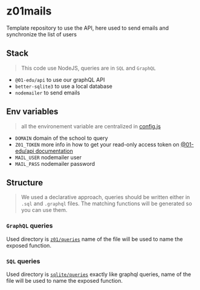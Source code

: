 # z01mails

Template repository to use the API, here used to send emails and synchronize the list of users


## Stack

> This code use NodeJS, queries are in `SQL` and `GraphQL`

- `@01-edu/api` to use our graphQL API
- `better-sqlite3` to use a local database
- `nodemailer` to send emails

## Env variables

> all the environement variable are centralized in [config.js](./config.js)

- `DOMAIN` domain of the school to query
- `Z01_TOKEN` more info in how to get your read-only access token on [@01-edu/api documentation](https://www.npmjs.com/package/@01-edu/api)
- `MAIL_USER` nodemailer user
- `MAIL_PASS` nodemailer password

## Structure

> We used a declarative approach, queries should be written either in `.sql` and `.graphql` files.
> The matching functions will be generated so you can use them.

### `GraphQL` queries

Used directory is [`z01/queries`](./z01/queries) name of the file will be used to name the exposed function.

### `SQL` queries

Used directory is [`sqlite/queries`](./sqlite/queries) exactly like graphql queries, name of the file will be used to name the exposed function.


